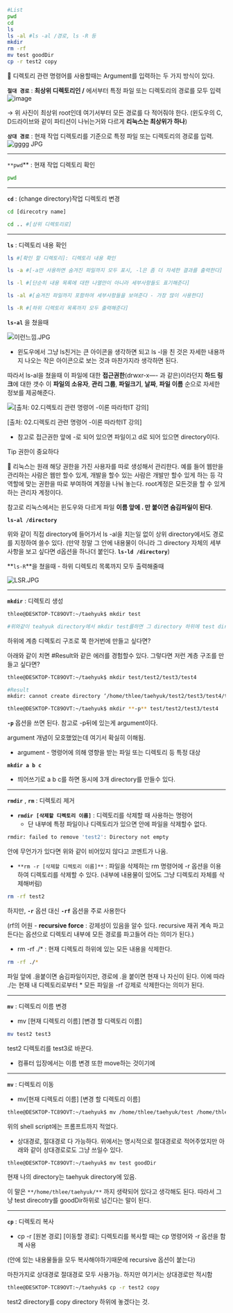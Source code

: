 ```bash
#List
pwd
cd
ls
ls -al #ls -al /경로, ls -R 등
mkdir
rm -rf
mv test goodDir
cp -r test2 copy
```

<aside>
📎 디렉토리 관련 명령어를 사용할때는 Argument를 입력하는 두 가지 방식이 있다.

 

**`절대 경로`** : **최상위 디렉토리인 /** 에서부터 특정 파일 또는 디렉토리의 경로를 모두 입력
![image](https://github.com/taehyuklee/Linux/assets/89365465/08a9bbc9-9419-4784-abed-a64e2e806e0b)

→ 위 사진이 최상위 root인데 여기서부터 모든 경로를 다 적어줘야 한다. (윈도우의 C, D드라이브와 같이 파티션이 나뉘는거와 다르게 **리눅스는 최상위가 하나**)

**`상대 경로`** : 현재 작업 디렉토리를 기준으로 특정 파일 또는 디렉토리의 경로를 입력.
![gggg JPG](https://github.com/taehyuklee/Linux/assets/89365465/f5f64edf-68a7-445a-adc5-9e58caf1b0e6)

</aside>

---

`**pwd`** : 현재 작업 디렉토리 확인

```bash
pwd
```

---

**`cd`** : (change directory)작업 디렉토리 변경

```bash
cd [direcotry name]

cd .. #[상위 디렉토리로]
```

---

**`ls`** : 디렉토리 내용 확인

```bash
ls #[확인 할 디렉토리]: 디렉토리 내용 확인

ls -a #[-a만 사용하면 숨겨진 파일까지 모두 표시, -l은 좀 더 자세한 결과를 출력한다]

ls -l #[단순히 내용 목록에 대한 나열만이 아니라 세부사항들도 표기해준다]

ls -al #[숨겨진 파일까지 포함하여 세부사항들을 보여준다 - 가장 많이 사용한다]

ls -R #[하위 디렉토리 목록까지 모두 출력해준다]
```

**`ls-al`** 을 쳤을때

![이런느낌.JPG](https://s3-us-west-2.amazonaws.com/secure.notion-static.com/944b6903-7ae2-48f2-8853-0da1255a517c/%EC%9D%B4%EB%9F%B0%EB%8A%90%EB%82%8C.jpg)

- 윈도우에서 그냥 ls친거는 큰 아이콘을 생각하면 되고 ls -l을 친 것은 자세한 내용까지 나오는 작은 아이콘으로 보는 것과 마찬가지라 생각하면 된다.

 따라서 ls-al을 쳤을때 이 파일에 대한 **접근권한**(drwxr-x—- 과 같은)이라던지 **하드 링크**에 대한 갯수 이 **파일의 소유자**, **관리 그룹**, **파일크기**, **날짜**, **파일 이름** 순으로 자세한 정보를 제공해준다.

![[출처: 02.디렉토리 관련 명령어 -이론 따라학IT 강의]](https://s3-us-west-2.amazonaws.com/secure.notion-static.com/9fb4d6ee-b10b-45db-9202-c893d7f248a0/%E3%85%87%E3%85%87%E3%85%87.jpg)

[출처: 02.디렉토리 관련 명령어 -이론 따라학IT 강의]

- 참고로 접근권한 앞에 -로 되어 있으면 파일이고 d로 되어 있으면 directory이다.

Tip 권한이 중요하다 

<aside>
📎  리눅스는 원래 해당 권한을 가진 사용자를 따로 생성해서 관리한다. 예를 들어 웹만을 관리하는 사람은 웹만 할수 있게, 개발을 할수 있는 사람은 개발만 할수 있게 하는 등 각 역할에 맞는 권한을 따로 부여하여 계정을 나눠 놓는다. root계정은 모든것을 할 수 있게 하는 관리자 계정이다.

</aside>

참고로 리눅스에서는 윈도우와 다르게 파일 **이름 앞에 . 만 붙이면 숨김파일이 된다**.

**`ls-al /directory`**

 위와 같이 직접 directory에 들어가서 ls -al을 치는일 없이 상위 directory에서도 경로를 지정하여 쓸수 있다.  (만약 정말 그 안에 내용물이 아니라 그 directory 자체의 세부사항을 보고 싶다면 d옵션을 하나더 붙인다. **`ls-ld /directory`**)

**`ls-R`**을 쳤을때 - 하위 디렉토리 목록까지 모두 출력해줄때

![LSR.JPG](https://s3-us-west-2.amazonaws.com/secure.notion-static.com/87efee2e-49fd-4e4c-910e-02c60b5db2c7/LSR.jpg)

---

**`mkdir`** : 디렉토리 생성

```bash
thlee@DESKTOP-TC89OVT:~/taehyuk$ mkdir test

#위와같이 teahyuk directory에서 mkdir test를하면 그 directory 하위에 test directory가 생김
```

하위에 계층 디렉토리 구조로 쭉 한거번에 만들고 싶다면?

아래와 같이 치면 #Result와 같은 에러를 경험할수 있다. 그렇다면 저런 계층 구조를 만들고 싶다면?

```bash
thlee@DESKTOP-TC89OVT:~/taehyuk$ mkdir test/test2/test3/test4

#Result
mkdir: cannot create directory ‘/home/thlee/taehyuk/test2/test3/test4/test5’: No such file or directory
```

```bash
thlee@DESKTOP-TC89OVT:~/taehyuk$ mkdir **-p** test/test2/test3/test4
```

**`-p`** 옵션을 쓰면 된다. 참고로 -p뒤에 있는게 argument이다. 

argument 개념이 모호했었는데 여기서 확실히 이해됨. 

- argument - 명령어에 의해 영향을 받는 파일 또는 디렉토리 등 특정 대상

**`mkdir a b c`** 

- 띄어쓰기로 a b c를 하면 동시에 3개 directory를 만들수 있다.

---

**`rmdir`** , **`rm`** : 디렉토리 제거

- **`rmdir [삭제할 디렉토리 이름]`** : 디렉토리를 삭제할 때 사용하는 명령어
    - 단 내부에 특정 파일이나 디렉토리가 있으면 안에 파일을 삭제할수 없다.

```bash
rmdir: failed to remove 'test2': Directory not empty
```

안에 무언가가 있다면 위와 같이 비어있지 않다고 코멘트가 나옴.

- `**rm -r [삭제할 디렉토리 이름]**` : 파일을 삭제하는 rm 명령어에 -r 옵션을 이용하여 디렉토리를 삭제할 수 있다. (내부에 내용물이 있어도 그냥 디렉토리 자체를 삭제해버림)

```bash
rm -rf test2
```

하지만, **`-r`** 옵션 대신 **`-rf`** 옵션을 주로 사용한다

 (rf의 어원 - **recursive force** : 강제성이 있음을 알수 있다. recursive 재귀 계속 파고든다는 옵션으로 디렉토리 내부에 모든 경로를 파고들어 라는 의미가 된다.)

- rm -rf ./* : 현재 디렉토리 하위에 있는 모든 내용을 삭제한다.

```bash
rm -rf ./*
```

 파일 앞에 .을붙이면 숨김파일이지만, 경로에 .을 붙이면 현재 나 자신이 된다. 이에 따라 ./는 현재 내 디렉토리로부터 * 모든 파일을 -rf 강제로 삭제한다는 의미가 된다.

---

**`mv`** : 디렉토리 이름 변경

- mv [현재 디렉토리 이름] [변경 할 디렉토리 이름]

```bash
mv test2 test3
```

test2 디렉토리를 test3로 바꾼다.

- 컴퓨터 입장에서는 이름 변경 또한 move하는 것이기에

---

**`mv`** : 디렉토리 이동

- mv[현재 디렉토리 이름] [변경 할 디렉토리 이름]

```bash
thlee@DESKTOP-TC89OVT:~/taehyuk$ mv /home/thlee/taehyuk/test /home/thlee/taehyuk/goodDir
```

위의 shell script에는 프롬프트까지 적었다.

- 상대경로, 절대경로 다 가능하다. 위에서는 명시적으로 절대경로로 적어주었지만 아래와 같이 상대경로로도 그냥 쓰일수 있다.

```bash
thlee@DESKTOP-TC89OVT:~/taehyuk$ mv test goodDir
```

현재 나의 directory는 taehyuk directory에 있음. 

이 말은 `**/home/thlee/taehyuk/**` 까지 생략되어 있다고 생각해도 된다. 따라서 그냥 test direcotry를 goodDir하위로 넘긴다는 말이 된다.

---

**`cp`** : 디렉토리 복사

- cp -r [원본 경로] [이동할 경로]: 디렉토리를 복사할 때는 cp 명령어와 -r 옵션을 함께 사용

(안에 있는 내용물들을 모두 복사해야하기때문에 recursive 옵션이 붙는다)

마찬가지로 상대경로 절대경로 모두 사용가능. 하지만 여기서는 상대경로만 적시함

```bash
thlee@DESKTOP-TC89OVT:~/taehyuk$ cp -r test2 copy
```

test2 directory를 copy directory 하위에 놓겠다는 것.
